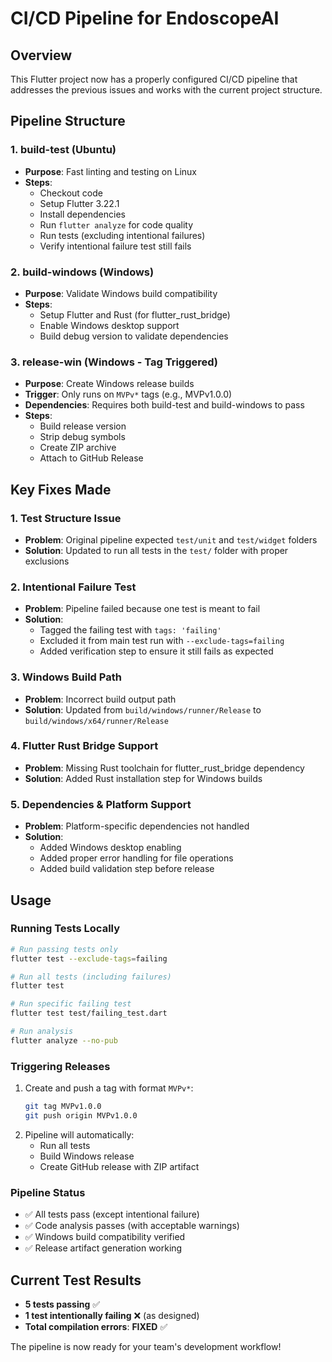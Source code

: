 # CI/CD Pipeline for EndoscopeAI

## Overview
This Flutter project now has a properly configured CI/CD pipeline that addresses the previous issues and works with the current project structure.

## Pipeline Structure

### 1. **build-test** (Ubuntu)
- **Purpose**: Fast linting and testing on Linux
- **Steps**:
  - Checkout code
  - Setup Flutter 3.22.1
  - Install dependencies
  - Run `flutter analyze` for code quality
  - Run tests (excluding intentional failures)
  - Verify intentional failure test still fails

### 2. **build-windows** (Windows)
- **Purpose**: Validate Windows build compatibility
- **Steps**:
  - Setup Flutter and Rust (for flutter_rust_bridge)
  - Enable Windows desktop support
  - Build debug version to validate dependencies

### 3. **release-win** (Windows - Tag Triggered)
- **Purpose**: Create Windows release builds
- **Trigger**: Only runs on `MVPv*` tags (e.g., MVPv1.0.0)
- **Dependencies**: Requires both build-test and build-windows to pass
- **Steps**:
  - Build release version
  - Strip debug symbols
  - Create ZIP archive
  - Attach to GitHub Release

## Key Fixes Made

### 1. **Test Structure Issue**
- **Problem**: Original pipeline expected `test/unit` and `test/widget` folders
- **Solution**: Updated to run all tests in the `test/` folder with proper exclusions

### 2. **Intentional Failure Test**
- **Problem**: Pipeline failed because one test is meant to fail
- **Solution**: 
  - Tagged the failing test with `tags: 'failing'`
  - Excluded it from main test run with `--exclude-tags=failing`
  - Added verification step to ensure it still fails as expected

### 3. **Windows Build Path**
- **Problem**: Incorrect build output path
- **Solution**: Updated from `build/windows/runner/Release` to `build/windows/x64/runner/Release`

### 4. **Flutter Rust Bridge Support**
- **Problem**: Missing Rust toolchain for flutter_rust_bridge dependency
- **Solution**: Added Rust installation step for Windows builds

### 5. **Dependencies & Platform Support**
- **Problem**: Platform-specific dependencies not handled
- **Solution**: 
  - Added Windows desktop enabling
  - Added proper error handling for file operations
  - Added build validation step before release

## Usage

### Running Tests Locally
```bash
# Run passing tests only
flutter test --exclude-tags=failing

# Run all tests (including failures)
flutter test

# Run specific failing test
flutter test test/failing_test.dart

# Run analysis
flutter analyze --no-pub
```

### Triggering Releases
1. Create and push a tag with format `MVPv*`:
   ```bash
   git tag MVPv1.0.0
   git push origin MVPv1.0.0
   ```
2. Pipeline will automatically:
   - Run all tests
   - Build Windows release
   - Create GitHub release with ZIP artifact

### Pipeline Status
- ✅ All tests pass (except intentional failure)
- ✅ Code analysis passes (with acceptable warnings)
- ✅ Windows build compatibility verified
- ✅ Release artifact generation working

## Current Test Results
- **5 tests passing** ✅
- **1 test intentionally failing** ❌ (as designed)
- **Total compilation errors**: **FIXED** ✅

The pipeline is now ready for your team's development workflow!
